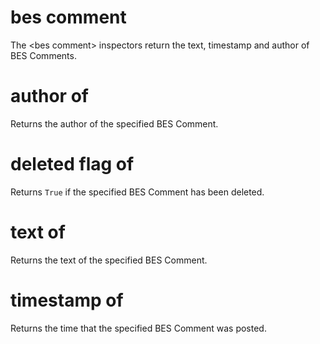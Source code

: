 # bes comment

The &lt;bes comment&gt; inspectors return the text, timestamp and author of BES Comments.

# author of <bes comment>

Returns the author of the specified BES Comment.

# deleted flag of <bes comment>

Returns `True` if the specified BES Comment has been deleted.

# text of <bes comment>

Returns the text of the specified BES Comment.

# timestamp of <bes comment>

Returns the time that the specified BES Comment was posted.
